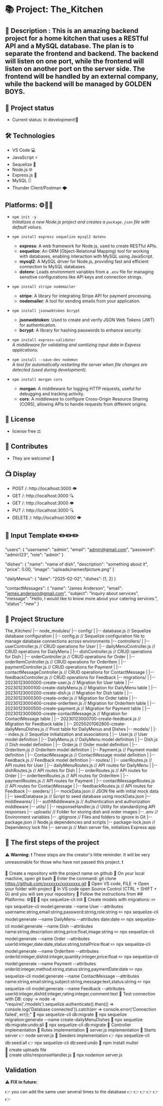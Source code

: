 # 📚 Project: The_Kitchen


## 📖 Description : This is an amazing backend project for a home kitchen that uses a RESTful API and a MySQL database. The plan is to separate the frontend and backend. The backend   will listen on one port, while the frontend will listen on another port on the server side. The frontend will be handled by an external company, while the backend will be managed by GOLDEN BOYS.


## 🚧 Project status
- Current status: In development!📜


## 🛠️ Technologies 
- VS Code 💻
- JavaScript ⚡
- Sequelize 🔌
- Node.js 🌐
- Express.js 🚀
- MySQL 🗄️
- Thunder Client/Postman 🌩️


## Platforms: ⚙️🔧🔨

- `npm init -y`  
  *Initializes a new Node.js project and creates a `package.json` file with default values.*

- `npm install express sequelize mysql2 dotenv`  
  - **express**: A web framework for Node.js, used to create RESTful APIs.  
  - **sequelize**: An ORM (Object-Relational Mapping) tool for working with databases, enabling interaction with MySQL using JavaScript.  
  - **mysql2**: A MySQL driver for Node.js, providing fast and efficient connection to MySQL databases.  
  - **dotenv**: Loads environment variables from a `.env` file for managing sensitive configurations like API keys and connection strings.

- `npm install stripe nodemailer`  
  - **stripe**: A library for integrating Stripe API for payment processing.  
  - **nodemailer**: A tool for sending emails from your application.

- `npm install jsonwebtoken bcrypt`  
  - **jsonwebtoken**: Used to create and verify JSON Web Tokens (JWT) for authentication.  
  - **bcrypt**: A library for hashing passwords to enhance security.

- `npm install express-validator`  
  *A middleware for validating and sanitizing input data in Express applications.*

- `npm install --save-dev nodemon`  
  *A tool for automatically restarting the server when file changes are detected (used during development).*

- `npm install morgan cors`  
  - **morgan**: A middleware for logging HTTP requests, useful for debugging and tracking activity.  
  - **cors**: A middleware to configure Cross-Origin Resource Sharing (CORS), allowing APIs to handle requests from different origins.


## 📜 License
- license free ⚖️


## 🤝 Contributes
- They are welcome! 🙌


## 📺 Display
- POST /:       http://localhost:3000 👁️ 
- GET  /:       http://localhost:3000 🔍
- GET  /:       http://localhost:3000 👁️ 
- PUT  /:       http://localhost:3000 🔍
- DELETE /:     http://localhost:3000 👁️ 


## 📝 Input Template ✏️✏️✏️

"users": 
{
  "username": "admin",
  "email": "admin@gmail.com",
  "password": "admin123",
  "role": "admin"
}

"dishes":
 {
  "name": "name of dish",
  "description": "something about it",
  "price": 0.00,
  "image": "uploads/nameofpicture.png"
}

"dailyMenus": 
{
  "date": "2025-02-02",
  "dishes": [1, 2]
}

"contactMessages":
{
  "name": "James Anderson",
  "email": "jemes.anderson@gmail.com",
  "subject": "Inquiry about services",
  "message": "Hello, I would like to know more about your catering services.",
  "status": "new"
}


## 📂 Project Structure

The_Kitchen/
|-- node_modules/
|-- config/
|   |-- database.js                              // Sequelize database configuration
|   |-- config.js                                // Sequelize configuration file to manage database connections across environments
|-- controllers/
|   |-- userController.js                        // CRUD operations for User
|   |-- dailyMenuController.js                   // CRUD operations for DailyMenu
|   |-- dishController.js                        // CRUD operations for Dish
|   |-- orderController.js                       // CRUD operations for Order
|   |-- orderItemController.js                   // CRUD operations for OrderItem
|   |-- paymentController.js                     // CRUD operations for Payment
|   |-- contactMessageController.js              // CRUD operations for ContactMessage
|   |-- feedbackController.js                    // CRUD operations for Feedback
|-- migrations/
|   |-- 20230123000000-create-user.js            // Migration for User table
|   |-- 20230123000100-create-dailyMenu.js       // Migration for DailyMenu table
|   |-- 20230123000200-create-dish.js            // Migration for Dish table
|   |-- 20230123000300-create-order.js           // Migration for Order table
|   |-- 20230123000400-create-orderItem.js       // Migration for OrderItem table
|   |-- 20230123000500-create-payment.js         // Migration for Payment table
|   |-- 20230123000600-create-contactMessage.js  // Migration for ContactMessage table
|   |-- 20230123000700-create-feedback.js        // Migration for Feedback table
|   |-- 20250201062800-create-dailyMenuDishes.js // Pivot table for DailyMenus and Dishes
|-- models/
|   |-- index.js                                 // Sequelize initialization and associations
|   |-- User.js                                  // User model definition
|   |-- DailyMenu.js                             // DailyMenu model definition
|   |-- Dish.js                                  // Dish model definition
|   |-- Order.js                                 // Order model definition
|   |-- OrderItem.js                             // OrderItem model definition
|   |-- Payment.js                               // Payment model definition
|   |-- ContactMessage.js                        // ContactMessage model definition
|   |-- Feedback.js                              // Feedback model definition
|-- routes/
|   |-- userRoutes.js                            // API routes for User
|   |-- dailyMenuRoutes.js                       // API routes for DailyMenu
|   |-- dishRoutes.js                            // API routes for Dish
|   |-- orderRoutes.js                           // API routes for Order
|   |-- orderItemRoutes.js                       // API routes for OrderItem
|   |-- paymentRoutes.js                         // API routes for Payment
|   |-- contactMessageRoutes.js                  // API routes for ContactMessage
|   |-- feedbackRoutes.js                        // API routes for Feedback
|-- seeders/
|   |-- mockData.json                            // JSON file with initial mock data
|   |-- seedDatabase.js                          // Script to seed database using mockData.json
|-- middlewares/
|   |-- authMiddleware.js                        // Authentication and authorization middleware
|-- utils/
|   |-- responseHandler.js                       // Utility for standardizing API responses
|-- uploads/                                     // Folder for storing dish and order images
|-- .env                                         // Environment variables
|-- .gitignore                                   // Files and folders to ignore in Git
|-- package.json                                 // Node.js dependencies and scripts
|-- package-lock.json                            // Dependency lock file
|-- server.js                                    // Main server file, initializes Express app





## 🏁 The first steps of the project
⚠️ **Warning:** ❗ These steps are the creator's little reminder. It will be very unreasonable for those who have not passed this project. ❗

📌 Create a repository with the project name on github
📌 On your local machine, open git bash
📌 Enter the command: git clone  https://github.com/xxxxxxx/xxxxxxxx.git
📌 Open VS code, FILE -> Open your folder with project
📌 In VS code open Source Control (CTRL + SHIFT + G) and you will see your repository
📌 Follow the instructions from ## Platforms: ⚙️🔧🔨
📌 npx sequelize-cli init
📌 Create models with migrations:
✏️   npx sequelize-cli model:generate --name User --attributes username:string,email:string,password:string,role:string
✏️   npx sequelize-cli model:generate --name DailyMenu --attributes date:date
✏️   npx sequelize-cli model:generate --name Dish --attributes name:string,description:string,price:float,image:string
✏️   npx sequelize-cli model:generate --name Order --attributes userId:integer,date:date,status:string,totalPrice:float
✏️   npx sequelize-cli model:generate --name OrderItem --attributes orderId:integer,dishId:integer,quantity:integer,price:float
✏️   npx sequelize-cli model:generate --name Payment --attributes orderId:integer,method:string,status:string,paymentDate:date
✏️   npx sequelize-cli model:generate --name ContactMessage --attributes name:string,email:string,subject:string,message:text,status:string
✏️   npx sequelize-cli model:generate --name Feedback --attributes userId:integer,dishId:integer,rating:integer,comment:text
📌 Test connection with DB: copy -> node -e "require('./models').sequelize.authenticate().then(() => console.log('Database connected')).catch(err => console.error('Connection failed', err));"
📌 npx sequelize-cli db:migrate
📌 npx sequelize migration:generate --name create-dailyMenuDishes 
📌 npx sequelize db:migrate:undo:all
📌 npx sequelize-cli db:migrate
📌 Controller implementation
📌 Rutes implementation
📌 server.js implementation
📌 Starts server
    👉 node server.js
📌 Seeders implementation
    👉 npx sequelize-cli db:seed:all
    👉 npx sequelize-cli db:seed:undo
📌 npm install multer   
📌 create uploads file  
📌 create utils/responseHandler.js
📌 npx nodemon server.js








## Validation 
⚠️ **FIX in future:** 

👉 you can add the same user several times to the database
👉
👉
👉
👉
👉
👉
